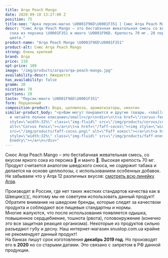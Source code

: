 ```yaml
---
title: Arqa Peach Mango
date: 2020-09-10 13:27:00 Z
position: 75
title-seo: "Арка персик-магно \U0001F96D\U0001F351 | Снюс Arqa Peach Mango"
descr: "Снюс Arqa Peach Mango – это бестабачная жевательная смесь со вкусом яркого
  сока из персика \U0001F351 и манго \U0001F96D. Крепость 70 мг. 20 порций желто-белого
  цвета."
product-name: "Arqa Peach Mango \U0001F96D\U0001F351"
product-alt: Снюс Arqa Peach Mango
strong: Очень крепкий
brand: Arqa
price: 210
opt-price: 189
image: "/img/products/arqa/arqa-peach-mango.jpg"
availability-descr: Ожидается
has_availability: false
gramm: 20
nicotine: 70
portions: 20
taste: "Персик-манго \U0001F96D\U0001F351"
form: Порционный
composition-product: Вода, целлюлоза, ароматизаторы, никотин
similar-product_body: "<p>Вам могут понравится и другие товары. <small>Жмите на картинки
  и читайте полное описание</small></p>\n<div>\n\t<a href=\"/corvus-fenix-barberry\"><img
  style=\"width:32%\" class=\"img-fluid\" src=\"/img/products/corvus/corvus-fenix.png\"
  alt=\"Corvus Fenix\"></a>\n\t<a href=\"/faff-cocos\"><img style=\"width:32%\" class=\"img-fluid\"
  src=\"/img/products/faff-cocos.png\" alt=\"Faff кокос\"></a>\n\t<a href=\"/faff-snus-energy\"><img
  style=\"width:32%\" class=\"img-fluid\" src=\"/img/products/faff-energy.png\" alt=\"Faff
  Enedry\"></a>\n</div>"
---
```


Снюс Arqa Peach Mango – это бестабачная жевательная смесь, со вкусом яркого сока из персика 🍑 и манго 🥭. Высокая крепость 70 мг. Продукт считается аналогом шведского снюса, не содержит табака и делается на основе целлюлозы, с использованием особенных добавок.<br>
Не забываем что у Arqa 12 различных вкусов: [смотреть всю линейку Arqa](/arqa).

Производят в России, где нет таких жестких стандартов качества как в Швеции🇸🇪, поэтому мы не советуем использовать данный продукт! Обратите внимание на шведские бренды, которые следят за качеством продукта и соблюдают все пищевые стандартны и нормы.<br>
Многие жалуются, что после использования появляется одышка, повышенное сердцебиение, тошнота (рвота), головокружение (конечно это все защитная реакция организма). Некоторые из продуктов сильно разъедают губу и десну. Наш интернет-магазин snustop.com.ua крайне не рекомендует данный продукт!<br>
На банках пишут срок изготовления **декабрь 2019 год**. Но производят его в **2020** но со старыми датами. Это связано с запретом в РФ данной продукции.